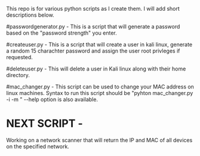 This repo is for various python scripts as I create them. I will add short descriptions below.

#passwordgenerator.py - 
This is a script that will generate a password based on the "password strength" you enter.

#createuser.py - 
This is a script that will create a user in kali linux, generate a random 15 charachter password and assign the user root privleges if requested.

#deleteuser.py - 
This will delete a user in Kali linux along with their home directory.

#mac_changer.py -
This script can be used to change your MAC address on linux machines. Syntax to run this script should be "pyhton mac_changer.py -i <interface> -m <new MAC>"
--help option is also available. 

# NEXT SCRIPT - 
Working on a network scanner that will return the IP and MAC of all devices on the specified network. 
